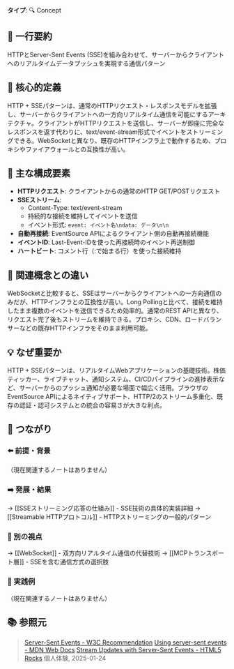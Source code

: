 **タイプ**: 🔍 Concept

## 📝 一行要約
HTTPとServer-Sent Events (SSE)を組み合わせて、サーバーからクライアントへのリアルタイムデータプッシュを実現する通信パターン

## 🎯 核心的定義
HTTP + SSEパターンは、通常のHTTPリクエスト・レスポンスモデルを拡張し、サーバーからクライアントへの一方向リアルタイム通信を可能にするアーキテクチャ。クライアントがHTTPリクエストを送信し、サーバーが即座に完全なレスポンスを返す代わりに、text/event-stream形式でイベントをストリーミングできる。WebSocketと異なり、既存のHTTPインフラ上で動作するため、プロキシやファイアウォールとの互換性が高い。

## 🌟 主な構成要素
- **HTTPリクエスト**: クライアントからの通常のHTTP GET/POSTリクエスト
- **SSEストリーム**: 
  - Content-Type: text/event-stream
  - 持続的な接続を維持してイベントを送信
  - イベント形式: `event: イベント名\ndata: データ\n\n`
- **自動再接続**: EventSource APIによるクライアント側の自動再接続機能
- **イベントID**: Last-Event-IDを使った再接続時のイベント再送制御
- **ハートビート**: コメント行（:で始まる行）を使った接続維持

## 🔄 関連概念との違い
WebSocketと比較すると、SSEはサーバーからクライアントへの一方向通信のみだが、HTTPインフラとの互換性が高い。Long Pollingと比べて、接続を維持したまま複数のイベントを送信できるため効率的。通常のREST APIと異なり、リクエスト完了後もストリームを維持できる。プロキシ、CDN、ロードバランサーなどの既存HTTPインフラをそのまま利用可能。

## 💡 なぜ重要か
HTTP + SSEパターンは、リアルタイムWebアプリケーションの基礎技術。株価ティッカー、ライブチャット、通知システム、CI/CDパイプラインの進捗表示など、サーバーからのプッシュ通知が必要な場面で幅広く活用。ブラウザのEventSource APIによるネイティブサポート、HTTP/2のストリーム多重化、既存の認証・認可システムとの統合の容易さが大きな利点。

## 🔗 つながり
### ⬅️ 前提・背景
（現在関連するノートはありません）

### ➡️ 発展・結果
→ [[SSEストリーミング応答の仕組み]] - SSE技術の具体的実装詳細
→ [[Streamable HTTPプロトコル]] - HTTPストリーミングの一般的パターン

### 🔀 別の視点
→ [[WebSocket]] - 双方向リアルタイム通信の代替技術
→ [[MCPトランスポート層]] - SSEを含む通信方式の選択肢

### 🎯 実践例
（現在関連するノートはありません）

## 📚 参照元
> [Server-Sent Events - W3C Recommendation](https://www.w3.org/TR/eventsource/)
> [Using server-sent events - MDN Web Docs](https://developer.mozilla.org/en-US/docs/Web/API/Server-sent_events/Using_server-sent_events)
> [Stream Updates with Server-Sent Events - HTML5 Rocks](https://www.html5rocks.com/en/tutorials/eventsource/basics/)
> 個人体験, 2025-01-24